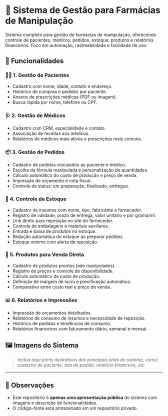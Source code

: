 # 💊 Sistema de Gestão para Farmácias de Manipulação

Sistema completo para gestão de farmácias de manipulação, oferecendo controle de pacientes, médicos, pedidos, estoque, produtos e relatórios financeiros. Foco em automação, rastreabilidade e facilidade de uso.

## 🔎 Funcionalidades

### 🧍‍♀️ 1. Gestão de Pacientes
- Cadastro com nome, idade, contato e endereço.
- Histórico de compras e pedidos por paciente.
- Anexos de prescrições médicas (PDF ou imagem).
- Busca rápida por nome, telefone ou CPF.

### 🩺 2. Gestão de Médicos
- Cadastro com CRM, especialidade e contato.
- Associação de receitas aos médicos.
- Relatórios de médicos mais ativos e prescrições mais comuns.

### 📦 3. Gestão de Pedidos
- Cadastro de pedidos vinculados ao paciente e médico.
- Escolha da fórmula manipulada e personalização de quantidades.
- Cálculo automático do custo de produção e preço de venda.
- Impressão de orçamento e nota fiscal.
- Controle de status: em preparação, finalizado, entregue.

### 🧪 4. Controle de Estoque
- Cadastro de insumos com nome, tipo, fabricante e fornecedor.
- Registro de validade, prazo de entrega, valor unitário e por grama/ml.
- Link direto para reposição no site do fornecedor.
- Controle de embalagens e materiais auxiliares.
- Entrada e baixa de produtos no estoque.
- Redução automática do estoque ao preparar pedidos.
- Estoque mínimo com alerta de reposição.

### 🛒 5. Produtos para Venda Direta
- Cadastro de produtos prontos (não manipulados).
- Registro de preços e controle de disponibilidade.
- Cálculo automático de custo de produção.
- Definição de margem de lucro e precificação automática.
- Comparativo entre custo real e preço de venda.

### 📊 6. Relatórios e Impressões
- Impressão de orçamentos detalhados.
- Relatórios de consumo de insumos e necessidade de reposição.
- Histórico de pedidos e tendências de consumo.
- Relatórios financeiros com faturamento diário, semanal e mensal.

## 🖼️ Imagens do Sistema

> *Inclua aqui prints ilustrativos das principais telas do sistema, como: cadastro de paciente, tela de pedido, relatório financeiro, etc.*

---

## 📌 Observações
- Este repositório é **apenas uma apresentação pública** do sistema com imagens e descrição de funcionalidades.
- O código-fonte está armazenado em um repositório privado.

